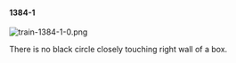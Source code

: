 #### 1384-1
![train-1384-1-0.png](https://github.com/lil-lab/nlvr/raw/master/nlvr/train/images/27/train-1384-1-0.png "train-1384-1-0.png")

There is no black circle closely touching right wall of a box.